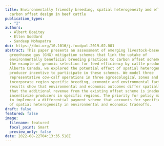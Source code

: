 ```yaml
---
title: Environmentally friendly breeding, spatial heterogeneity and effective
  carbon offset design in beef cattle
publication_types:
  - "2"
authors:
  - Albert Boaitey
  - Ellen Goddard
  - Sandeep Mohapatra
doi: https://doi.org/10.1016/j.foodpol.2019.02.001
abstract: This paper presents an assessment of emerging livestock-based
  greenhouse gas (GHG) mitigation schemes that link the uptake of
  environmentally beneficial breeding practices to carbon offset schemes. Using
  the example of genomic selection for feed efficiency by cattle producers in
  Alberta Canada, we explored the potential effect of spatial heterogeneity on
  producer incentive to participate in these schemes. We model three
  representative cow-calf operations in three agroecological zones and
  incorporate region specific breeding, economic and environmental factors. Our
  results show that environmental and economic outcomes differ spatially, and
  that the additional revenue from the existing offset scheme is inadequate to
  incentivize producers in specific regions. The priority for policy makers is
  to implement a differential payment scheme that accounts for specific sources
  of spatial heterogeneity in environmental and economic tradeoffs.
draft: false
featured: false
image:
  filename: featured
  focal_point: Smart
  preview_only: false
date: 2022-08-22T04:13:35.518Z
---
```

